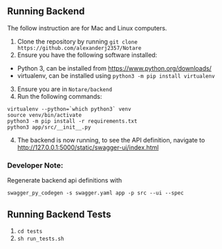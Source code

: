 ## Running Backend

The follow instruction are for Mac and Linux computers.

1. Clone the repository by running `git clone https://github.com/alexanderj2357/Notare`
2. Ensure you have the following software installed:
- Python 3, can be installed from https://www.python.org/downloads/
- virtualenv, can be installed using `python3 -m pip install virtualenv`
3. Ensure you are in `Notare/backend`
4. Run the following commands:

```
virtualenv --python=`which python3` venv
source venv/bin/activate
python3 -m pip install -r requirements.txt
python3 app/src/__init__.py
```

4. The backend is now running, to see the API definition, navigate to http://127.0.0.1:5000/static/swagger-ui/index.html

### Developer Note:

Regenerate backend api definitions with

`swagger_py_codegen -s swagger.yaml app -p src --ui --spec`

## Running Backend Tests

1. `cd tests`
2. `sh run_tests.sh`